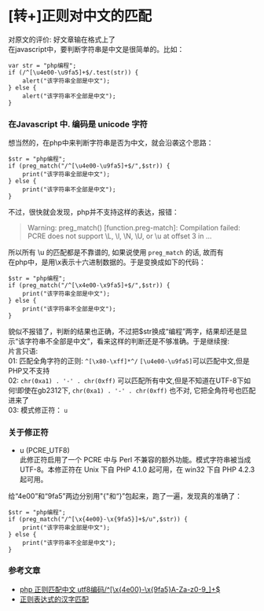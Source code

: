 # [转+]正则对中文的匹配

对原文的评价: 好文章输在格式上了<br />在javascript中，要判断字符串是中文是很简单的。比如：

```
var str = "php编程";
if (/^[\u4e00-\u9fa5]+$/.test(str)) {
    alert("该字符串全部是中文");
} else {
    alert("该字符串不全部是中文");
}
```

### 在Javascript 中. 编码是 unicode 字符

想当然的，在php中来判断字符串是否为中文，就会沿袭这个思路：

```
$str = "php编程";
if (preg_match("/^[\u4e00-\u9fa5]+$/",$str)) {
    print("该字符串全部是中文");
} else {
    print("该字符串不全部是中文");
}
```

不过，很快就会发现，php并不支持这样的表达，报错：
> Warning: preg_match() [function.preg-match]: Compilation failed: PCRE does not support \L, \l, \N, \U, or \u at offset 3 in ...

所以所有 \u 的匹配都是不靠谱的, 如果说使用 `preg_match` 的话, 故而有<br />在php中，是用\x表示十六进制数据的。于是变换成如下的代码：

```
$str = "php编程";
if (preg_match("/^[\x4e00-\x9fa5]+$/",$str)) {
    print("该字符串全部是中文");
} else {
    print("该字符串不全部是中文");
}
```

貌似不报错了，判断的结果也正确，不过把$str换成“编程”两字，结果却还是显示“该字符串不全部是中文”，看来这样的判断还是不够准确。于是继续搜:<br />片言只语:<br />01:
匹配全角字符的正则: `^[\x80-\xff]*^/` `[\u4e00-\u9fa5]`可以匹配中文,但是PHP又不支持<br />02: `chr(0xa1) . '-' . chr(0xff)`
可以匹配所有中文,但是不知道在UTF-8下如何!即使在gb2312下, `chr(0xa1) . '-' . chr(0xff)` 也不对, 它把全角符号也匹配进来了<br />03: 模式修正符： `u`

### 关于修正符

- u (PCRE_UTF8)<br />此修正符启用了一个 PCRE 中与 Perl 不兼容的额外功能。模式字符串被当成 UTF-8。本修正符在 Unix 下自 PHP 4.1.0 起可用，在 win32 下自 PHP 4.2.3
  起可用。

给“4e00”和“9fa5”两边分别用"{"和“}”包起来，跑了一遍，发现真的准确了：

```
$str = "php编程";
if (preg_match("/^[\x{4e00}-\x{9fa5}]+$/u",$str)) {
    print("该字符串全部是中文");
} else {
    print("该字符串不全部是中文");
}
```

### 参考文章

- [php 正则匹配中文 utf8编码/^[\x{4e00}-\x{9fa5}A-Za-z0-9_]+$](http://my.oschina.net/BearCatYN/blog/413833)
- [正则表达式的汉字匹配](http://www.cnblogs.com/yitian/archive/2008/11/14/1333569.html)


